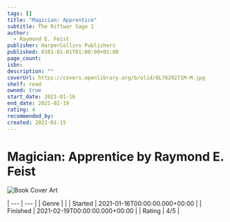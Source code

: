 ```yaml
---
tags: []
title: "Magician: Apprentice"
subtitle: The Riftwar Saga 1
author:
  - Raymond E. Feist
publisher: HarperCollins Publishers
published: 0101-01-01T01:00:00+01:00
page_count: 
isbn: 
description: ""
coverUrl: https://covers.openlibrary.org/b/olid/OL7829271M-M.jpg
shelf: read
owned: true
start_date: 2021-01-16
end_date: 2021-02-19
rating: 4
recommended_by: 
created: 2021-01-15
---
```


# Magician: Apprentice by Raymond E. Feist

![Book Cover Art](https://covers.openlibrary.org/b/olid/OL7829271M-M.jpg)


| --- | --- |
| Genre |  |
| Started | 2021-01-16T00:00:00.000+00:00 |
| Finished | 2021-02-19T00:00:00.000+00:00 |
| Rating | 4/5 |

